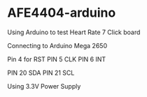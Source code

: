 # AFE4404-arduino
Using Arduino to test Heart Rate 7 Click board

Connecting to Arduino Mega 2650

Pin 4 for RST
PIN 5 CLK
PIN 6 INT

PIN 20 SDA 
PIN 21 SCL

Using 3.3V Power Supply
